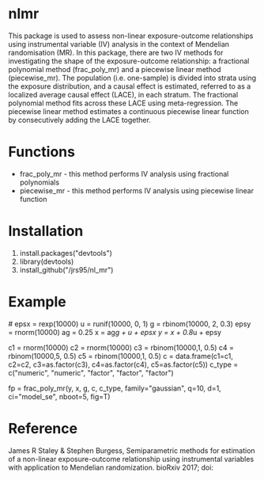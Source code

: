 # nlmr
This package is used to assess non-linear exposure-outcome relationships using instrumental variable (IV) analysis in the context of Mendelian randomisation (MR). In this package, there are two IV methods for investigating the shape of the exposure-outcome relationship: a fractional polynomial method (frac_poly_mr) and a piecewise linear method (piecewise_mr). The population (i.e. one-sample) is divided into strata using the exposure distribution, and a causal effect is estimated, referred to as a localized average causal effect (LACE), in each stratum. The fractional polynomial method fits across these LACE using meta-regression. The piecewise linear method estimates a continuous piecewise linear function by consecutively adding the LACE together. 

# Functions
* frac_poly_mr - this method performs IV analysis using fractional polynomials 
* piecewise_mr - this method performs IV analysis using piecewise linear function

# Installation
1. install.packages("devtools")
2. library(devtools) 
3. install_github("/jrs95/nl_mr")

# Example
\# 
epsx = rexp(10000)
u    = runif(10000, 0, 1)
g    = rbinom(10000, 2, 0.3)
epsy = rnorm(10000)
ag = 0.25
x = ag*g + u + epsx
y = x + 0.8*u + epsy

c1 = rnorm(10000)
c2 = rnorm(10000)
c3 = rbinom(10000,1, 0.5)
c4 = rbinom(10000,5, 0.5)
c5 = rbinom(10000,1, 0.5)
c = data.frame(c1=c1, c2=c2, c3=as.factor(c3), c4=as.factor(c4), c5=as.factor(c5))
c_type = c("numeric", "numeric", "factor", "factor", "factor")

fp = frac_poly_mr(y, x, g, c, c_type, family="gaussian", q=10, d=1, ci="model_se", nboot=5, fig=T)

# Reference 
James R Staley & Stephen Burgess, Semiparametric methods for estimation of a non-linear exposure-outcome relationship using instrumental variables with application to Mendelian randomization. bioRxiv 2017; doi: 
